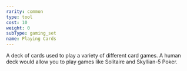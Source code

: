 ```yaml
---
rarity: common
type: tool
cost: 10
weight: 0
subType: gaming_set
name: Playing Cards
---
```

A deck of cards used to play a variety of different card games. A human deck would allow you to play games like
Solitaire and Skyllian-5 Poker.
